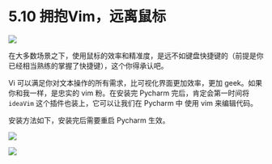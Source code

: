 # 5.10 拥抱Vim，远离鼠标

![](http://image.iswbm.com/20200804124133.png)

在大多数场景之下，使用鼠标的效率和精准度，是远不如键盘快捷键的（前提是你已经相当熟练的掌握了快捷键），这个你得承认吧。

Vi 可以满足你对文本操作的所有需求，比可视化界面更加效率，更加 geek。如果你和我一样，是忠实的 vim 粉。在安装完 Pycharm 完后，肯定会第一时间将 `ideaVim` 这个插件也装上，它可以让我们在 Pycharm 中 使用 vim 来编辑代码。

安装方法如下，安装完后需要重启 Pycharm 生效。

![](http://image.python-online.cn/20190323214545.png)



![](http://image.iswbm.com/20200607174235.png)